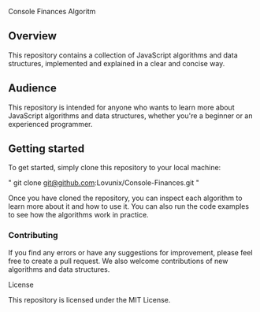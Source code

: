 Console Finances Algoritm

## Overview


This repository contains a collection of JavaScript algorithms and data structures, implemented and explained in a clear and concise way.

## Audience

This repository is intended for anyone who wants to learn more about JavaScript algorithms and data structures, whether you're a beginner or an experienced programmer.

## Getting started

To get started, simply clone this repository to your local machine:

" git clone  git@github.com:Lovunix/Console-Finances.git "

Once you have cloned the repository, you can inspect each algorithm to learn more about it and how to use it. You can also run the code examples to see how the algorithms work in practice.

### Contributing

If you find any errors or have any suggestions for improvement, please feel free to create a pull request. We also welcome contributions of new algorithms and data structures.

License

This repository is licensed under the MIT License.

